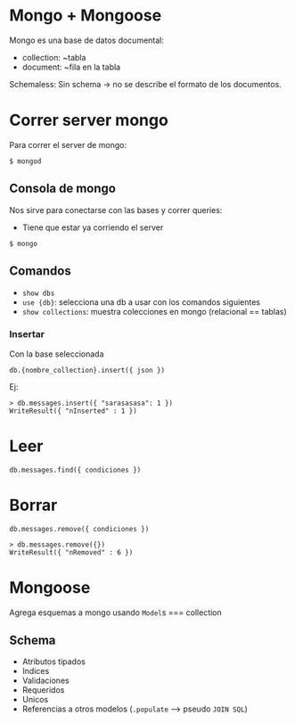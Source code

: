 # Mongo + Mongoose

Mongo es una base de datos documental:

- collection: ~tabla
- document: ~fila en la tabla

Schemaless: Sin schema -> no se describe el formato de los documentos.

# Correr server mongo

Para correr el server de mongo:

`$ mongod`

## Consola de mongo

Nos sirve para conectarse con las bases y correr queries:

- Tiene que estar ya corriendo el server

`$ mongo`

## Comandos

- `show dbs`
- `use {db}`: selecciona una db a usar con los comandos siguientes
- `show collections`: muestra colecciones en mongo (relacional == tablas)

### Insertar

Con la base seleccionada

`db.{nombre_collection}.insert({ json })`

Ej:

```
> db.messages.insert({ "sarasasasa": 1 })
WriteResult({ "nInserted" : 1 })
```

# Leer

`db.messages.find({ condiciones })`

# Borrar

`db.messages.remove({ condiciones })`

```
> db.messages.remove({})
WriteResult({ "nRemoved" : 6 })
```

# Mongoose

Agrega esquemas a mongo usando `Model`s === collection

## Schema

- Atributos tipados
- Indices
- Validaciones
- Requeridos
- Unicos
- Referencias a otros modelos (`.populate` --> pseudo `JOIN SQL`)
